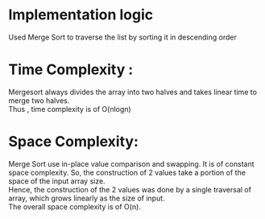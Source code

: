 # Implementation logic 
Used Merge Sort to traverse the list by sorting it in descending order<br>
# Time Complexity : 
Mergesort always divides the array into two halves and takes linear time to merge two halves.<br>
Thus , time complexity is of O(nlogn) <br>

# Space Complexity: 
Merge Sort use in-place value comparison and swapping. It is of constant space complexity.
So, the construction of 2 values take a portion of the space of the input array size.<br>
Hence, the construction of the 2 values was done by a single traversal of array, which grows linearly as the size of input.<br>
The overall space complexity is of O(n).

